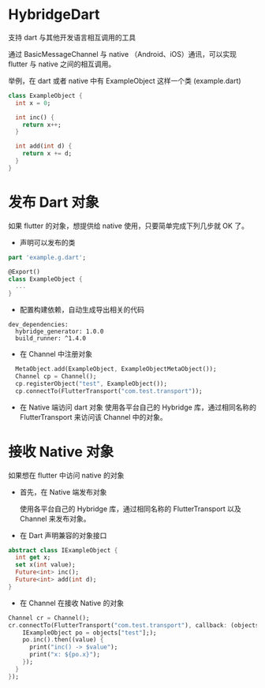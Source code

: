 # HybridgeDart
支持 dart 与其他开发语言相互调用的工具

通过 BasicMessageChannel 与 native （Android、iOS）通讯，可以实现 flutter 与 native 之间的相互调用。

举例，在 dart 或者 native 中有 ExampleObject 这样一个类 (example.dart)
```dart
class ExampleObject {
  int x = 0;

  int inc() {
    return x++;
  }

  int add(int d) {
    return x += d;
  }
}
```
# 发布 Dart 对象
如果 flutter 的对象，想提供给 native 使用，只要简单完成下列几步就 OK 了。
* 声明可以发布的类
```dart
part 'example.g.dart';

@Export()
class ExampleObject {
  ...
}
```
* 配置构建依赖，自动生成导出相关的代码
```
dev_dependencies:
  hybridge_generator: 1.0.0
  build_runner: ^1.4.0
```
* 在 Channel 中注册对象
```dart
  MetaObject.add(ExampleObject, ExampleObjectMetaObject());
  Channel cp = Channel();
  cp.registerObject("test", ExampleObject());
  cp.connectTo(FlutterTransport("com.test.transport"));
```
* 在 Native 端访问 dart 对象
  使用各平台自己的 Hybridge 库，通过相同名称的 FlutterTransport 来访问该 Channel 中的对象。

# 接收 Native 对象
如果想在 flutter 中访问 native 的对象
* 首先，在 Native 端发布对象

  使用各平台自己的 Hybridge 库，通过相同名称的 FlutterTransport 以及 Channel 来发布对象。

* 在 Dart 声明兼容的对象接口
```dart
abstract class IExampleObject {
  int get x;
  set x(int value);
  Future<int> inc();
  Future<int> add(int d);
}
```
* 在 Channel 在接收 Native 的对象
```dart
Channel cr = Channel();
cr.connectTo(FlutterTransport("com.test.transport"), callback: (objects) {
    IExampleObject po = objects["test"];);
    po.inc().then((value) {
      print("inc() -> $value");
      print("x: ${po.x}");
    });
  }
});
```

